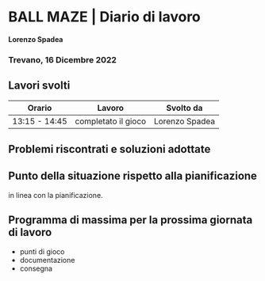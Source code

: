 # BALL MAZE | Diario di lavoro
#### Lorenzo Spadea
### Trevano, 16 Dicembre  2022

## Lavori svolti


|Orario        |Lavoro                                         |Svolto da                  |
|--------------|-----------------------------------------------|---------------------------|
|13:15 - 14:45 | completato il gioco                           | Lorenzo Spadea            |



##  Problemi riscontrati e soluzioni adottate

## Punto della situazione rispetto alla pianificazione
in linea con la pianificazione.
## Programma di massima per la prossima giornata di lavoro
- punti di gioco
- documentazione 
- consegna
